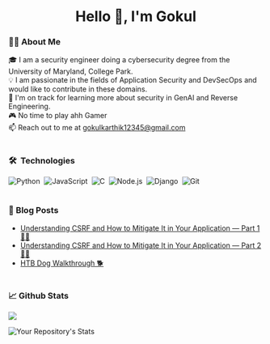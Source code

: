 <h1 align="center">Hello 🙌, I'm Gokul</h1>
<h3 align="center"></h3>

### 👨‍💻 About Me
🎓 I am a security engineer doing a cybersecurity degree from the University of Maryland, College Park.  
💡 I am passionate in the fields of Application Security and DevSecOps and would like to contribute in these domains.  
🌱 I'm on track for learning more about security in GenAI and Reverse Engineering.   
🎮 No time to play ahh Gamer   
📫 Reach out to me at [gokulkarthik12345@gmail.com](gokulkarthik12345@gmail.com)   

#

### 🛠 &nbsp;Technologies

![Python](https://img.shields.io/badge/-Python-05122A?style=flat&logo=python)&nbsp;
![JavaScript](https://img.shields.io/badge/-JavaScript-05122A?style=flat&logo=javascript)&nbsp;
![C](https://img.shields.io/badge/-C-05122A?style=flat&logo=C&logoColor=A8B9CC)&nbsp;
![Node.js](https://img.shields.io/badge/-Node.js-05122A?style=flat&logo=node.js)&nbsp;
![Django](https://img.shields.io/badge/-Django-05122A?style=flat&logo=django&logoColor=092E20)&nbsp;
![Git](https://img.shields.io/badge/-Git-05122A?style=flat&logo=git)&nbsp;

#

### 📕 Blog Posts
- [Understanding CSRF and How to Mitigate It in Your Application — Part 1 👨‍💻](https://medium.com/bugbountywriteup/understanding-csrf-and-how-to-prevent-it-in-your-application-part-1-9178bbc828d7)
- [Understanding CSRF and How to Mitigate It in Your Application — Part 2 👨‍💻](https://medium.com/@gokul_karthik/understanding-csrf-and-how-to-prevent-it-in-your-application-part-2-4cfd2940e236)
- [HTB Dog Walkthrough 🐕](https://medium.com/bugbountywriteup/htb-dog-walkthrough-2d840513f463)

#

### 📈 Github Stats
<img src="https://komarev.com/ghpvc/?username=goku007xx"/>

![Your Repository's Stats](https://github-readme-stats.vercel.app/api/top-langs/?username=goku007xx&theme=tokyonight)

#
